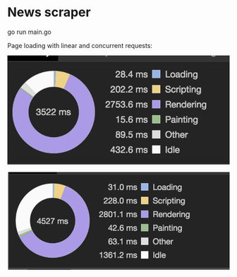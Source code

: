# News scraper 


go run main.go

Page loading with linear and concurrent requests:


![Concurrency](https://github.com/azor0/News/blob/master/assets/Concurrent.png)

![Linear](https://github.com/azor0/News/blob/master/assets/Linear.png)
